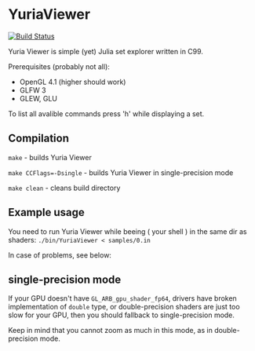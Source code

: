 # YuriaViewer

[![Build Status](https://travis-ci.org/Marqin/YuriaViewer.svg)](https://travis-ci.org/Marqin/YuriaViewer)

Yuria Viewer is simple (yet) Julia set explorer written in C99.

Prerequisites (probably not all):
  * OpenGL 4.1 (higher should work)
  * GLFW 3
  * GLEW, GLU

To list all avalible commands press 'h' while displaying a set.

## Compilation

`make` - builds Yuria Viewer

`make CCFlags=-Dsingle` - builds Yuria Viewer in single-precision mode

`make clean` - cleans build directory


## Example usage

You need to run Yuria Viewer while beeing ( your shell ) in the same dir as
shaders:
`./bin/YuriaViewer < samples/0.in`

In case of problems, see below:

## single-precision mode

If your GPU doesn't have `GL_ARB_gpu_shader_fp64`, drivers have broken
implementation of `double` type, or double-precision shaders are just too slow
for your GPU, then you should fallback to single-precision mode.

Keep in mind that you cannot zoom as much in this mode, as in double-precision
mode.
